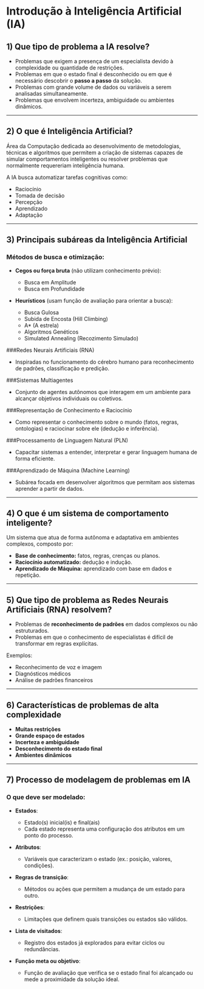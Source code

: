 # Introdução à Inteligência Artificial (IA)

## 1) Que tipo de problema a IA resolve?

- Problemas que exigem a presença de um especialista devido à complexidade ou quantidade de restrições.
- Problemas em que o estado final é desconhecido ou em que é necessário descobrir o **passo a passo** da solução.
- Problemas com grande volume de dados ou variáveis a serem analisadas simultaneamente.
- Problemas que envolvem incerteza, ambiguidade ou ambientes dinâmicos.

---

## 2) O que é Inteligência Artificial?

Área da Computação dedicada ao desenvolvimento de metodologias, técnicas e algoritmos que permitem a criação de sistemas capazes de simular comportamentos inteligentes ou resolver problemas que normalmente requereriam inteligência humana.

A IA busca automatizar tarefas cognitivas como:
- Raciocínio
- Tomada de decisão
- Percepção
- Aprendizado
- Adaptação

---

## 3) Principais subáreas da Inteligência Artificial

### Métodos de busca e otimização:
- **Cegos ou força bruta** (não utilizam conhecimento prévio):
  - Busca em Amplitude
  - Busca em Profundidade

- **Heurísticos** (usam função de avaliação para orientar a busca):
  - Busca Gulosa
  - Subida de Encosta (Hill Climbing)
  - A* (A estrela)
  - Algoritmos Genéticos
  - Simulated Annealing (Recozimento Simulado)

###Redes Neurais Artificiais (RNA)

- Inspiradas no funcionamento do cérebro humano para reconhecimento de padrões, classificação e predição.
  
###Sistemas Multiagentes

- Conjunto de agentes autônomos que interagem em um ambiente para alcançar objetivos individuais ou coletivos.

###Representação de Conhecimento e Raciocínio

- Como representar o conhecimento sobre o mundo (fatos, regras, ontologias) e raciocinar sobre ele (dedução e inferência).

###Processamento de Linguagem Natural (PLN)

- Capacitar sistemas a entender, interpretar e gerar linguagem humana de forma eficiente.
  
###Aprendizado de Máquina (Machine Learning)

- Subárea focada em desenvolver algoritmos que permitam aos sistemas aprender a partir de dados.
---

## 4) O que é um sistema de comportamento inteligente?

Um sistema que atua de forma autônoma e adaptativa em ambientes complexos, composto por:

- **Base de conhecimento:** fatos, regras, crenças ou planos.
- **Raciocínio automatizado:** dedução e indução.
- **Aprendizado de Máquina:** aprendizado com base em dados e repetição.

---

## 5) Que tipo de problema as Redes Neurais Artificiais (RNA) resolvem?

- Problemas de **reconhecimento de padrões** em dados complexos ou não estruturados.
- Problemas em que o conhecimento de especialistas é difícil de transformar em regras explícitas.

Exemplos:
- Reconhecimento de voz e imagem
- Diagnósticos médicos
- Análise de padrões financeiros

---

## 6) Características de problemas de alta complexidade

- **Muitas restrições**
- **Grande espaço de estados**
- **Incerteza e ambiguidade**
- **Desconhecimento do estado final**
- **Ambientes dinâmicos**

---

## 7) Processo de modelagem de problemas em IA

### O que deve ser modelado:

- **Estados**:
  - Estado(s) inicial(is) e final(ais)
  - Cada estado representa uma configuração dos atributos em um ponto do processo.

- **Atributos**:
  - Variáveis que caracterizam o estado (ex.: posição, valores, condições).

- **Regras de transição**:
  - Métodos ou ações que permitem a mudança de um estado para outro.

- **Restrições**:
  - Limitações que definem quais transições ou estados são válidos.

- **Lista de visitados**:
  - Registro dos estados já explorados para evitar ciclos ou redundâncias.

- **Função meta ou objetivo**:
  - Função de avaliação que verifica se o estado final foi alcançado ou mede a proximidade da solução ideal.
